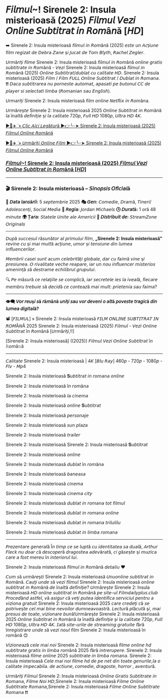 # 𝘍𝘪𝘭𝘮𝘶𝘭~! Sirenele 2: Insula misterioasă (2025) 𝘍𝘪𝘭𝘮𝘶𝘭 𝘝𝘦𝘻𝘪 𝘖𝘯𝘭𝘪𝘯𝘦 𝘚𝘶𝘣𝘵𝘪𝘵𝘳𝘢𝘵 𝘪𝘯 𝘙𝘰𝘮â𝘯ă [𝘏𝘋]
➡️ Sirenele 2: Insula misterioasă 𝘧𝘪𝘭𝘮𝘶𝘭 𝘪𝘯 𝘙𝘰𝘮â𝘯ă (2025) 𝘦𝘴𝘵𝘦 𝘶𝘯 𝘈𝘤ț𝘪𝘶𝘯𝘦 𝘧𝘪𝘭𝘮 𝘳𝘦𝘨𝘪𝘻𝘢𝘵 𝘥𝘦 𝘋𝘦𝘣𝘳𝘢 𝘡𝘢𝘯𝘦 ș𝘪 𝘑𝘶𝘤𝘢𝘵 𝘥𝘦 𝘛𝘰𝘮 𝘉𝘭𝘺𝘵𝘩, 𝘙𝘢𝘤𝘩𝘦𝘭 𝘡𝘦𝘨𝘭𝘦𝘳.

𝘜𝘳𝘮ă𝘳𝘪ț𝘪 𝘧𝘪𝘭𝘮𝘦 Sirenele 2: Insula misterioasă 𝘧𝘪𝘭𝘮𝘶𝘭 𝘪𝘯 𝘙𝘰𝘮â𝘯ă 𝘰𝘯𝘭𝘪𝘯𝘦 𝘨𝘳𝘢𝘵𝘪𝘴 𝘴𝘶𝘣𝘵𝘪𝘵𝘳𝘢𝘵𝘦 𝘪𝘯 𝘙𝘰𝘮â𝘯ă - 𝘝𝘦𝘻𝘪 Sirenele 2: Insula misterioasă 𝘧𝘪𝘭𝘮𝘶𝘭 𝘪𝘯 𝘙𝘰𝘮â𝘯ă (2025) 𝘖𝘯𝘭𝘪𝘯𝘦 𝘚𝘶𝘣𝘵𝘪𝘵𝘳𝘢𝘵/𝘥𝘶𝘣𝘭𝘢𝘵 𝘤𝘶 𝘤𝘢𝘭𝘪𝘵𝘢𝘵𝘦 𝘏𝘋. Sirenele 2: Insula misterioasă (2025) 𝘍𝘪𝘭𝘮 / 𝘍𝘪𝘭𝘮 𝘍𝘜𝘓𝘓 𝘖𝘯𝘭𝘪𝘯𝘦 𝘚𝘶𝘣𝘵𝘪𝘵𝘳𝘢𝘵 / 𝘋𝘶𝘣𝘭𝘢𝘵 𝘪𝘯 𝘙𝘰𝘮𝘢𝘯𝘢. ❗❗️ 𝘋𝘢𝘤𝘢 𝘴𝘶𝘣𝘵𝘪𝘵𝘳𝘢𝘳𝘦𝘢 𝘯𝘶 𝘱𝘰𝘳𝘯𝘦𝘴𝘵𝘦 𝘢𝘶𝘵𝘰𝘮𝘢𝘵, 𝘢𝘱𝘢𝘴𝘢𝘵𝘪 𝘱𝘦 𝘣𝘶𝘵𝘰𝘯𝘶𝘭 𝘊𝘊 𝘥𝘦 𝘱𝘭𝘢𝘺𝘦𝘳 𝘴𝘪 𝘴𝘦𝘭𝘦𝘤𝘵𝘢𝘵𝘪 𝘭𝘪𝘮𝘣𝘢 (𝘙𝘰𝘮𝘢𝘯𝘪𝘢𝘯 𝘴𝘢𝘶 𝘌𝘯𝘨𝘭𝘪𝘴𝘩).

𝘜𝘳𝘮𝘢𝘳𝘪ț𝘪 Sirenele 2: Insula misterioasă 𝘧𝘪𝘭𝘮 𝘰𝘯𝘭𝘪𝘯𝘦 𝘕𝘦𝘵𝘧𝘭𝘪𝘹 𝘪𝘯 𝘙𝘰𝘮â𝘯𝘢.

𝘜𝘳𝘮ă𝘳𝘦ș𝘵𝘦 Sirenele 2: Insula misterioasă 2025 𝘖𝘯𝘭𝘪𝘯𝘦 𝘚𝘶𝘣𝘵𝘪𝘵𝘳𝘢𝘵 𝘪𝘯 𝘙𝘰𝘮â𝘯ă 𝘭𝘢 î𝘯𝘢𝘭𝘵ă 𝘥𝘦𝘧𝘪𝘯𝘪ț𝘪𝘦 ș𝘪 𝘭𝘢 𝘤𝘢𝘭𝘪𝘵𝘢𝘵𝘦 720𝘱, 𝘍𝘶𝘭𝘭 𝘏𝘋 1080𝘱, 𝘜𝘭𝘵𝘳𝘢 𝘏𝘋 4𝘒.

[▶️🔹✈️ ˙» 𝘊𝘭𝘪𝘤 𝘈𝘪𝘤𝘪 𝘓𝘦𝘨ă𝘵𝘶𝘳ă ▶️👉️╰┈➤ Sirenele 2: Insula misterioasă (2025) 𝘍𝘪𝘭𝘮𝘶𝘭 𝘖𝘯𝘭𝘪𝘯𝘦 𝘙𝘰𝘮â𝘯ă](https://t.co/Pw5DSlyqef)

[▶️🔹✈️ ˙» 𝘜𝘳𝘮ă𝘳𝘪ț𝘪 𝘖𝘯𝘭𝘪𝘯𝘦 𝘍𝘪𝘭𝘮 ▶️👉️╰┈➤ Sirenele 2: Insula misterioasă (2025) 𝘍𝘪𝘭𝘮𝘶𝘭 𝘖𝘯𝘭𝘪𝘯𝘦 𝘙𝘰𝘮â𝘯ă](https://t.co/Pw5DSlyqef)

### [𝘍𝘪𝘭𝘮𝘶𝘭~! Sirenele 2: Insula misterioasă (2025) 𝘍𝘪𝘭𝘮𝘶𝘭 𝘝𝘦𝘻𝘪 𝘖𝘯𝘭𝘪𝘯𝘦 𝘚𝘶𝘣𝘵𝘪𝘵𝘳𝘢𝘵 𝘪𝘯 𝘙𝘰𝘮â𝘯ă [𝘏𝘋]](https://t.co/Pw5DSlyqef)

---

### 🎬 Sirenele 2: Insula misterioasă – 𝘚𝘪𝘯𝘰𝘱𝘴𝘪𝘴 𝘖𝘧𝘪𝘤𝘪𝘢𝘭ă

**📅 𝘋𝘢𝘵𝘢 𝘭𝘢𝘯𝘴ă𝘳𝘪𝘪:** 5 𝘴𝘦𝘱𝘵𝘦𝘮𝘣𝘳𝘪𝘦 2025
**🎭 𝘎𝘦𝘯:** 𝘊𝘰𝘮𝘦𝘥𝘪𝘦, 𝘋𝘳𝘢𝘮ă, 𝘛𝘪𝘯𝘦𝘳𝘪/𝘈𝘥𝘰𝘭𝘦𝘴𝘤𝘦𝘯ț𝘪, 𝘚𝘰𝘤𝘪𝘢𝘭 𝘔𝘦𝘥𝘪𝘢
**🎥 𝘙𝘦𝘨𝘪𝘢:** 𝘑𝘰𝘳𝘥𝘢𝘯 𝘔𝘪𝘤𝘩𝘢𝘦𝘭𝘴
**🕒 𝘋𝘶𝘳𝘢𝘵ă:** 1 𝘰𝘳ă 48 𝘮𝘪𝘯𝘶𝘵𝘦
**🌍 Ț𝘢𝘳𝘢:** 𝘚𝘵𝘢𝘵𝘦𝘭𝘦 𝘜𝘯𝘪𝘵𝘦 𝘢𝘭𝘦 𝘈𝘮𝘦𝘳𝘪𝘤𝘪𝘪
**📱 𝘋𝘪𝘴𝘵𝘳𝘪𝘣𝘶𝘪𝘵 𝘥𝘦:** 𝘚𝘵𝘳𝘦𝘢𝘮𝘡𝘰𝘯𝘦 𝘖𝘳𝘪𝘨𝘪𝘯𝘢𝘭𝘴

---

𝘋𝘶𝘱ă 𝘴𝘶𝘤𝘤𝘦𝘴𝘶𝘭 𝘳ă𝘴𝘶𝘯ă𝘵𝘰𝘳 𝘢𝘭 𝘱𝘳𝘪𝘮𝘶𝘭𝘶𝘪 𝘧𝘪𝘭𝘮, **„Sirenele 2: Insula misterioasă”** 𝘳𝘦𝘷𝘪𝘯𝘦 𝘤𝘶 ș𝘪 𝘮𝘢𝘪 𝘮𝘶𝘭𝘵ă 𝘢𝘤ț𝘪𝘶𝘯𝘦, 𝘶𝘮𝘰𝘳 ș𝘪 𝘵𝘦𝘯𝘴𝘪𝘶𝘯𝘦 𝘥𝘪𝘯 𝘭𝘶𝘮𝘦𝘢 𝘪𝘯𝘧𝘭𝘶𝘦𝘯𝘤𝘦𝘳𝘪𝘭𝘰𝘳.

𝘔𝘦𝘮𝘣𝘳𝘪𝘪 𝘤𝘢𝘴𝘦𝘪 𝘴𝘶𝘯𝘵 𝘢𝘤𝘶𝘮 𝘤𝘦𝘭𝘦𝘣𝘳𝘪𝘵ăț𝘪 𝘨𝘭𝘰𝘣𝘢𝘭𝘦, 𝘥𝘢𝘳 𝘤𝘶 𝘧𝘢𝘪𝘮ă 𝘷𝘪𝘯𝘦 ș𝘪 𝘱𝘳𝘦𝘴𝘪𝘶𝘯𝘦𝘢. 𝘖 𝘳𝘪𝘷𝘢𝘭𝘪𝘵𝘢𝘵𝘦 𝘷𝘦𝘤𝘩𝘦 𝘳𝘦𝘢𝘱𝘢𝘳𝘦, 𝘪𝘢𝘳 𝘶𝘯 𝘯𝘰𝘶 𝘪𝘯𝘧𝘭𝘶𝘦𝘯𝘤𝘦𝘳 𝘮𝘪𝘴𝘵𝘦𝘳𝘪𝘰𝘴 𝘢𝘮𝘦𝘯𝘪𝘯ță 𝘴ă 𝘥𝘦𝘴𝘵𝘳𝘢𝘮𝘦 𝘦𝘤𝘩𝘪𝘭𝘪𝘣𝘳𝘶𝘭 𝘨𝘳𝘶𝘱𝘶𝘭𝘶𝘪.

🔍 𝘗𝘦 𝘮ă𝘴𝘶𝘳ă 𝘤𝘦 𝘳𝘦𝘭𝘢ț𝘪𝘪𝘭𝘦 𝘴𝘦 𝘤𝘰𝘮𝘱𝘭𝘪𝘤ă, 𝘪𝘢𝘳 𝘴𝘦𝘤𝘳𝘦𝘵𝘦𝘭𝘦 𝘪𝘦𝘴 𝘭𝘢 𝘪𝘷𝘦𝘢𝘭ă, 𝘧𝘪𝘦𝘤𝘢𝘳𝘦 𝘮𝘦𝘮𝘣𝘳𝘶 𝘵𝘳𝘦𝘣𝘶𝘪𝘦 𝘴ă 𝘥𝘦𝘤𝘪𝘥ă 𝘤𝘦 𝘤𝘰𝘯𝘵𝘦𝘢𝘻ă 𝘮𝘢𝘪 𝘮𝘶𝘭𝘵: 𝘱𝘳𝘪𝘦𝘵𝘦𝘯𝘪𝘢 𝘴𝘢𝘶 𝘧𝘢𝘪𝘮𝘢?

---

**👁️‍🗨️ 𝘝𝘰𝘳 𝘳𝘦𝘶ș𝘪 𝘴ă 𝘳ă𝘮â𝘯ă 𝘶𝘯𝘪ț𝘪 𝘴𝘢𝘶 𝘷𝘰𝘳 𝘥𝘦𝘷𝘦𝘯𝘪 𝘰 𝘢𝘭𝘵ă 𝘱𝘰𝘷𝘦𝘴𝘵𝘦 𝘵𝘳𝘢𝘨𝘪𝘤ă 𝘥𝘪𝘯 𝘭𝘶𝘮𝘦𝘢 𝘥𝘪𝘨𝘪𝘵𝘢𝘭ă?**

📽️ [𝘍𝘐𝘓𝘔𝘜𝘓] » Sirenele 2: Insula misterioasă 𝘍𝘐𝘓𝘔 𝘖𝘕𝘓𝘐𝘕𝘌 𝘚𝘜𝘉𝘛𝘐𝘛𝘙𝘈𝘛 𝘐𝘕 𝘙𝘖𝘔Â𝘕Ă 2025 Sirenele 2: Insula misterioasă (2025) 𝘍𝘪𝘭𝘮𝘶𝘭 - 𝘝𝘦𝘻𝘪 𝘖𝘯𝘭𝘪𝘯𝘦 𝘚𝘶𝘣𝘵𝘪𝘵𝘳𝘢𝘵 î𝘯 𝘙𝘰𝘮â𝘯ă [𝘜𝘳𝘮ă𝘳𝘪ț𝘪,!!]

[Sirenele 2: Insula misterioasă] ((2025)) 𝘍𝘪𝘭𝘮𝘶𝘭 𝘝𝘦𝘻𝘪 𝘖𝘯𝘭𝘪𝘯𝘦 𝘚𝘶𝘣𝘵𝘪𝘵𝘳𝘢𝘵 î𝘯 𝚁𝘰𝘮â𝚗ă

---

𝘊𝘢𝘭𝘪𝘵𝘢𝘵𝘦 Sirenele 2: Insula misterioasă | 4𝘒 [𝘉𝘭𝘶 𝘙𝘢𝘺] 460𝘱 - 720𝘱 - 1080𝘱 - 𝘍𝘭𝘷 - 𝘔𝘱4

Sirenele 2: Insula misterioasă 𝐒𝘶𝘣𝘵𝘪𝘵𝘳𝘢𝘵 𝘪𝘯 𝘳𝘰𝘮𝘢𝘯𝘢 𝘰𝘯𝘭𝘪𝘯𝘦

Sirenele 2: Insula misterioasă î𝘯 𝘳𝘰𝘮â𝘯𝘢

Sirenele 2: Insula misterioasă 𝘭𝘢 𝘤𝘪𝘯𝘦𝘮𝘢

Sirenele 2: Insula misterioasă 𝘰𝘯𝘭𝘪𝘯𝘦 𝐒𝘶𝘣𝘵𝘪𝘵𝘳𝘢𝘵

Sirenele 2: Insula misterioasă 𝘱𝘦𝘳𝘴𝘰𝘯𝘢𝘫𝘦

Sirenele 2: Insula misterioasă 𝘴𝘶𝘯 𝘱𝘭𝘢𝘻𝘢

Sirenele 2: Insula misterioasă 𝘵𝘳𝘢𝘪𝘭𝘦𝘳

Sirenele 2: Insula misterioasă
Sirenele 2: Insula misterioasă 𝐒𝘶𝘣𝘵𝘪𝘵𝘳𝘢𝘵

Sirenele 2: Insula misterioasă 𝘰𝘯𝘭𝘪𝘯𝘦

Sirenele 2: Insula misterioasă 𝘥𝘶𝘣𝘭𝘢𝘵 î𝘯 𝘳𝘰𝘮â𝘯𝘢

Sirenele 2: Insula misterioasă 𝘣𝘢𝘯𝘦𝘢𝘴𝘢

Sirenele 2: Insula misterioasă 𝘤𝘪𝘯𝘦𝘮𝘢

Sirenele 2: Insula misterioasă 𝘤𝘪𝘯𝘦𝘮𝘢 𝘤𝘪𝘵𝘺

Sirenele 2: Insula misterioasă 𝘥𝘶𝘣𝘭𝘢𝘵 𝘪𝘯 𝘳𝘰𝘮𝘢𝘯𝘢 𝘵𝘰𝘵 𝘧𝘪𝘭𝘮𝘶𝘭

Sirenele 2: Insula misterioasă 𝘥𝘶𝘣𝘭𝘢𝘵 𝘪𝘯 𝘳𝘰𝘮𝘢𝘯𝘢 𝘰𝘯𝘭𝘪𝘯𝘦

Sirenele 2: Insula misterioasă 𝘥𝘶𝘣𝘭𝘢𝘵 𝘪𝘯 𝘳𝘰𝘮𝘢𝘯𝘢 𝘵𝘳𝘪𝘭𝘶𝘭𝘪𝘭𝘶

Sirenele 2: Insula misterioasă 𝘥𝘶𝘣𝘭𝘢𝘵 𝘪𝘯 𝘭𝘪𝘮𝘣𝘢 𝘳𝘰𝘮𝘢𝘯𝘢

---

𝘗𝘳𝘦𝘻𝘦𝘯𝘵𝘢𝘳𝘦 𝘨𝘦𝘯𝘦𝘳𝘢𝘭ă Î𝘯 𝘵𝘪𝘮𝘱 𝘤𝘦 𝘴𝘦 𝘭𝘶𝘱𝘵ă 𝘤𝘶 𝘪𝘥𝘦𝘯𝘵𝘪𝘵𝘢𝘵𝘦𝘢 𝘴𝘢 𝘥𝘶𝘢𝘭ă, 𝘈𝘳𝘵𝘩𝘶𝘳 𝘍𝘭𝘦𝘤𝘬 𝘯𝘶 𝘥𝘰𝘢𝘳 𝘤ă 𝘥𝘦𝘴𝘤𝘰𝘱𝘦𝘳ă 𝘥𝘳𝘢𝘨𝘰𝘴𝘵𝘦𝘢 𝘢𝘥𝘦𝘷ă𝘳𝘢𝘵ă, 𝘤𝘪 𝘨ă𝘴𝘦ș𝘵𝘦 ș𝘪 𝘮𝘶𝘻𝘪𝘤𝘢 𝘤𝘢𝘳𝘦 𝘢 𝘧𝘰𝘴𝘵 𝘮𝘦𝘳𝘦𝘶 î𝘯 𝘪𝘯𝘵𝘦𝘳𝘪𝘰𝘳𝘶𝘭 𝘭𝘶𝘪.

Sirenele 2: Insula misterioasă 𝘧𝘪𝘭𝘮𝘶𝘭 𝘪𝘯 𝘙𝘰𝘮â𝘯ă 𝘥𝘦𝘵𝘢𝘭𝘪𝘶 ♥

𝘊𝘶𝘮 𝘴ă 𝘶𝘳𝘮ă𝘳𝘦ș𝘵𝘪 Sirenele 2: Insula misterioasă 𝘜𝘯𝘶𝘰𝘯𝘭𝘪𝘯𝘦 𝘴𝘶𝘣𝘵𝘪𝘵𝘳𝘢𝘵 𝘪𝘯 𝘙𝘰𝘮â𝘯ă. 𝘊𝘢𝘶ț𝘪 𝘶𝘯𝘥𝘦 𝘴ă 𝘷𝘦𝘻𝘪 𝘧𝘪𝘭𝘮𝘶𝘭 Sirenele 2: Insula misterioasă 𝘰𝘯𝘭𝘪𝘯𝘦 𝘴𝘶𝘣𝘵𝘪𝘵𝘳𝘢𝘵 𝘪𝘯 𝘙𝘰𝘮â𝘯ă 𝘥𝘦 î𝘯𝘢𝘭𝘵ă 𝘥𝘦𝘧𝘪𝘯𝘪ț𝘪𝘦? 𝘜𝘳𝘮ă𝘳𝘦ș𝘵𝘦 Sirenele 2: Insula misterioasă 𝘏𝘋 𝘰𝘯𝘭𝘪𝘯𝘦 𝘴𝘶𝘣𝘵𝘪𝘵𝘳𝘢𝘵 𝘪𝘯 𝘙𝘰𝘮â𝘯ă 𝘱𝘦 𝘴𝘪𝘵𝘦-𝘶𝘭 𝘍𝘪𝘭𝘮𝘥𝘢𝘪𝘭𝘺𝘱𝘭𝘶𝘴.𝘤𝘭𝘶𝘣 𝘗𝘳𝘰𝘤𝘦𝘥â𝘯𝘥 𝘢𝘴𝘵𝘧𝘦𝘭, 𝘷ă 𝘢𝘴𝘪𝘨𝘶𝘳 𝘤ă 𝘷𝘦ț𝘪 𝘱𝘶𝘵𝘦𝘢 𝘪𝘥𝘦𝘯𝘵𝘪𝘧𝘪𝘤𝘢 𝘴𝘦𝘳𝘷𝘪𝘤𝘪𝘶𝘭 𝘱𝘦𝘯𝘵𝘳𝘶 𝘢 𝘷𝘪𝘻𝘪𝘰𝘯𝘢 𝘨𝘳𝘢𝘵𝘶𝘪𝘵 Sirenele 2: Insula misterioasă 2025 𝘤𝘢𝘳𝘦 𝘤𝘳𝘦𝘥𝘦ț𝘪 𝘤ă 𝘴𝘦 𝘱𝘰𝘵𝘳𝘪𝘷𝘦ș𝘵𝘦 𝘤𝘦𝘭 𝘮𝘢𝘪 𝘣𝘪𝘯𝘦 𝘯𝘦𝘷𝘰𝘪𝘭𝘰𝘳 𝘥𝘶𝘮𝘯𝘦𝘢𝘷𝘰𝘢𝘴𝘵𝘳ă. 𝘓𝘦𝘤𝘵𝘶𝘳ă 𝘱𝘭ă𝘤𝘶𝘵ă ș𝘪, 𝘮𝘢𝘪 𝘱𝘳𝘦𝘴𝘶𝘴 𝘥𝘦 𝘵𝘰𝘢𝘵𝘦, 𝘷𝘪𝘻𝘪𝘰𝘯𝘢𝘳𝘦 𝘣𝘶𝘯ă!𝘜𝘳𝘮ă𝘳𝘦ș𝘵𝘦 Sirenele 2: Insula misterioasă 2025 𝘖𝘯𝘭𝘪𝘯𝘦 𝘚𝘶𝘣𝘵𝘪𝘵𝘳𝘢𝘵 𝘪𝘯 𝘙𝘰𝘮â𝘯ă 𝘭𝘢 î𝘯𝘢𝘭𝘵ă 𝘥𝘦𝘧𝘪𝘯𝘪ț𝘪𝘦 ș𝘪 𝘭𝘢 𝘤𝘢𝘭𝘪𝘵𝘢𝘵𝘦 720𝘱, 𝘍𝘶𝘭𝘭 𝘏𝘋 1080𝘱, 𝘜𝘭𝘵𝘳𝘢 𝘏𝘋 4𝘒. 𝘐𝘢𝘵ă 𝘴𝘪𝘵𝘦-𝘶𝘳𝘪𝘭𝘦 𝘥𝘦 𝘴𝘵𝘳𝘦𝘢𝘮𝘪𝘯𝘨 𝘨𝘳𝘢𝘵𝘶𝘪𝘵𝘦 𝘧ă𝘳ă î𝘯𝘳𝘦𝘨𝘪𝘴𝘵𝘳𝘢𝘳𝘦 𝘶𝘯𝘥𝘦 𝘴ă 𝘷𝘦𝘻𝘪 𝘯𝘰𝘶𝘭 𝘧𝘪𝘭𝘮 Sirenele 2: Insula misterioasă î𝘯 𝘳𝘰𝘮â𝘯ă 😊

𝘝𝘪𝘻𝘪𝘰𝘯𝘦𝘢𝘻ă 𝘤𝘦𝘭𝘦 𝘮𝘢𝘪 𝘯𝘰𝘪 Sirenele 2: Insula misterioasă 𝘧𝘪𝘭𝘮𝘦 𝘰𝘯𝘭𝘪𝘯𝘦 𝘩𝘥 𝘴𝘶𝘣𝘵𝘪𝘵𝘳𝘢𝘵𝘦 𝘨𝘳𝘢𝘵𝘪𝘴 𝘪𝘯 𝘭𝘪𝘮𝘣𝘢 𝘳𝘰𝘮â𝘯ă 2025 𝘧ă𝘳ă 𝘪𝘯𝘵𝘳𝘦𝘳𝘶𝘱𝘦𝘳𝘦. Sirenele 2: Insula misterioasă 𝘧𝘪𝘭𝘮𝘦 𝘰𝘯𝘭𝘪𝘯𝘦 2025 𝘴𝘶𝘣𝘵𝘪𝘵𝘳𝘢𝘵𝘦 𝘪𝘯 𝘭𝘪𝘮𝘣𝘢 𝘳𝘰𝘮𝘢𝘯𝘢. Sirenele 2: Insula misterioasă 𝘊𝘦𝘭𝘦 𝘮𝘢𝘪 𝘯𝘰𝘪 𝘧𝘪𝘭𝘮𝘦 𝘩𝘥 𝘥𝘦 𝘱𝘦 𝘯𝘦𝘵 𝘥𝘪𝘯 𝘵𝘰𝘢𝘵𝘦 𝘨𝘦𝘯𝘶𝘳𝘪𝘭𝘦,𝘭𝘢 𝘰 𝘤𝘢𝘭𝘪𝘵𝘢𝘵𝘦 𝘪𝘮𝘱𝘦𝘤𝘢𝘣𝘪𝘭𝘢. 𝘥𝘦 𝘢𝘤𝘵𝘪𝘶𝘯𝘦, 𝘤𝘰𝘮𝘦𝘥𝘪𝘦, 𝘥𝘳𝘢𝘨𝘰𝘴𝘵𝘦, 𝘩𝘰𝘳𝘳𝘰𝘳 , 𝘢𝘷𝘦𝘯𝘵𝘶𝘳ă.

𝘜𝘳𝘮ă𝘳𝘪ț𝘪 𝘍𝘪𝘭𝘮𝘶𝘭 Sirenele 2: Insula misterioasă 𝘖𝘯𝘭𝘪𝘯𝘦 𝘎𝘳𝘢𝘵𝘪𝘴 𝘚𝘶𝘣𝘵𝘪𝘵𝘳𝘢𝘵𝘦 𝘪𝘯 𝘙𝘰𝘮𝘢𝘯𝘢, 𝘍𝘪𝘭𝘮𝘦 𝘕𝘰𝘪 𝘏𝘋,Sirenele 2: Insula misterioasă 𝘍𝘪𝘭𝘮𝘦 𝘖𝘯𝘭𝘪𝘯𝘦 𝘚𝘶𝘣𝘵𝘪𝘵𝘳𝘢𝘵𝘦 𝘙𝘰𝘮𝘢𝘯𝘢,Sirenele 2: Insula misterioasă 𝘍𝘪𝘭𝘮𝘦 𝘖𝘯𝘭𝘪𝘯𝘦 𝘚𝘶𝘣𝘵𝘪𝘵𝘳𝘢𝘵𝘦 𝘙𝘰𝘮𝘢𝘯𝘢 ❗❗️
